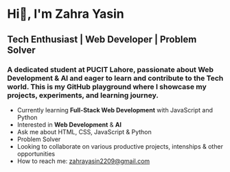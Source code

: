 # Hi👋, I'm Zahra Yasin

## Tech Enthusiast | Web Developer | Problem Solver

### A dedicated student at PUCIT Lahore, passionate about Web Development & AI and eager to learn and contribute to the Tech world. This is my GitHub playground where I showcase my projects, experiments, and learning journey.

- Currently learning **Full-Stack Web Development** with JavaScript and Python
- Interested in **Web Development** & **AI**
- Ask me about HTML, CSS, JavaScript & Python
- Problem Solver
- Looking to collaborate on various productive projects, intenships & other opportunities
- How to reach me: zahrayasin2209@gmail.com




